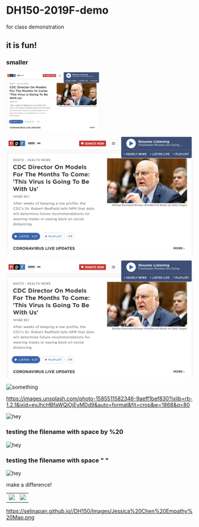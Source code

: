 # DH150-2019F-demo
for class demonstration


## it is fun!

### smaller

<img src="./npr-screenshot.png" width="50%">

![npr](npr-screenshot.png)

![npr](./npr-screenshot.png)

![something](https://images.unsplash.com/photo-1585511582346-9aeff1bef830?ixlib=rb-1.2.1&ixid=eyJhcHBfaWQiOjEyMDd9&auto=format&fit=crop&w=1868&q=80)

https://images.unsplash.com/photo-1585511582346-9aeff1bef830?ixlib=rb-1.2.1&ixid=eyJhcHBfaWQiOjEyMDd9&auto=format&fit=crop&w=1868&q=80

![hey](https://ux-ui-design-lab.github.io/DH150-2019F-demo/screenshot.png)

### testing the filename with space by %20
![hey](https://ux-ui-design-lab.github.io/DH150-2019F-demo/screenshot%2520SPACE.png)

### testing the filename with space " "
![hey](https://ux-ui-design-lab.github.io/DH150-2019F-demo/screenshot%20SPACE.png)

make a difference!

<table>
  <tr>
    <td> <img src="https://selinapan.github.io//DH150/Images/Jessica%20Chen%20Persona.png" height="300px"> </td>
     <td> <img src="https://selinapan.github.io//DH150/Images/Jessica%20Chen%20Empathy%20Map.png" height="300px"> </td>
  </tr>
</table>


https://selinapan.github.io//DH150/Images/Jessica%20Chen%20Empathy%20Map.png
